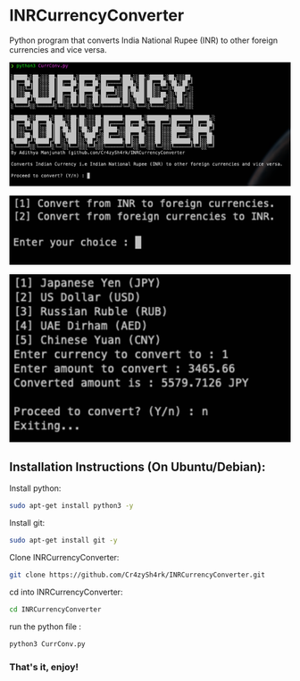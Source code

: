 # INRCurrencyConverter
Python program that converts India National Rupee (INR) to other foreign currencies and vice versa.

<p align="center">
  <img width="522" src="https://github.com/Cr4zySh4rk/INRCurrencyConverter/blob/main/Screenshot1.png">
</p>

<p align="center">
  <img width="522" src="https://github.com/Cr4zySh4rk/INRCurrencyConverter/blob/main/Screenshot2.png">
</p>

<p align="center">
  <img width="522" src="https://github.com/Cr4zySh4rk/INRCurrencyConverter/blob/main/Screenshot3.png">
</p>

## Installation Instructions (On Ubuntu/Debian): 
Install python:
  ``` bash
  sudo apt-get install python3 -y
  ```
Install git:
  ``` bash
  sudo apt-get install git -y
  ```
Clone INRCurrencyConverter:
  ``` bash
  git clone https://github.com/Cr4zySh4rk/INRCurrencyConverter.git
  ```
cd into INRCurrencyConverter:
  ``` bash
  cd INRCurrencyConverter
  ```
run the python file :
  ``` bash
  python3 CurrConv.py
  ```
### That's it, enjoy!
